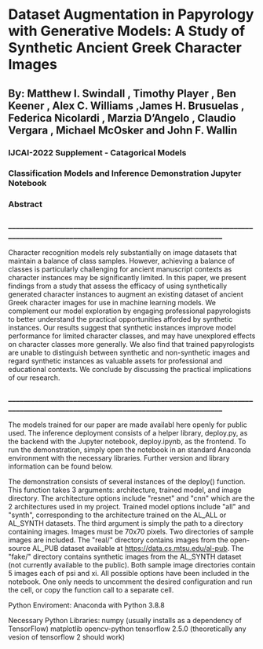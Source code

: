 
<h1>Dataset Augmentation in Papyrology with Generative Models: A Study of Synthetic Ancient Greek Character Images</h1>

<h2>By: 	Matthew I. Swindall , Timothy Player , Ben Keener , Alex C. Williams ,James H. Brusuelas , Federica Nicolardi , Marzia D’Angelo ,
	Claudio Vergara , Michael McOsker and John F. Wallin</h2>

<h3>IJCAI-2022 Supplement - Catagorical Models</h3>

<h3>Classification Models and Inference Demonstration Jupyter Notebook</h3>


<h3>Abstract</h3>
<h3>________________________________________________________________________________________________________________________</h3>

Character recognition models rely substantially on image datasets that maintain a balance of class samples. However, achieving a balance of classes is particularly challenging for ancient manuscript contexts as character instances may be significantly limited. In this paper, we present findings from a study that assess the efficacy of using synthetically generated character instances to augment an existing dataset of ancient Greek character images for use in machine learning models. We complement our model exploration by engaging professional papyrologists to better understand the practical opportunities afforded by synthetic instances. Our results
suggest that synthetic instances improve model performance for limited character classes, and may have unexplored effects on character classes more generally. We also find that trained papyrologists are unable to distinguish between synthetic and non-synthetic images and regard synthetic instances as valuable assets for professional and educational contexts. We conclude by discussing the practical implications of our research.

<h3>________________________________________________________________________________________________________________________</h3>

The models trained for our paper are made availabl here openly for public used. The inference deployment consists of a helper library, deploy.py, as the backend with the Jupyter notebook, deploy.ipynb, as the frontend. To run the demonstration, simply open the notebook in an standard Anaconda environment with the necessary libraries. Further version and library information can be found below.

The demonstration consists of several instances of the deploy() function. This function takes 3 arguments: architecture, trained model, and image directory. The architecture options include  "resnet" and "cnn" which are the 2 architectures used in my project. Trained model options include "all" and "synth", corresponding to the architecture trained on the AL_ALL or AL_SYNTH datasets. The third argument is simply the path to a directory containing images. Images must be 70x70 pixels.
Two directories of sample images are included. The "real/" directory contains images from the  open-source AL_PUB dataset available at https://data.cs.mtsu.edu/al-pub. The "fake/" directory contains synthetic images from the AL_SYNTH dataset (not currently available to the public). Both sample  image directories contain 5 images each of psi and xi. All possible options have been included in the notebook. One only needs to uncomment the desired configuration and run the cell, or copy the 
function call to a separate cell.

Python Enviroment: 
	Anaconda with Python 3.8.8

Necessary Python Libraries:
	numpy (usually installs as a dependency of TensorFlow)
	matplotlib
	opencv-python
	tensorflow 2.5.0 (theoretically any vesion of tensorflow 2 should work)
	
